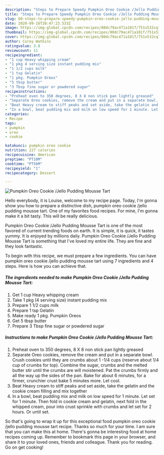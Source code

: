 ```yaml
---
description: "Steps to Prepare Speedy Pumpkin Oreo Cookie /Jello Pudding Mousse Tart"
title: "Steps to Prepare Speedy Pumpkin Oreo Cookie /Jello Pudding Mousse Tart"
slug: 60-steps-to-prepare-speedy-pumpkin-oreo-cookie-jello-pudding-mousse-tart
date: 2020-09-16T20:47:23.533Z
image: https://img-global.cpcdn.com/recipes/80dc79ac471a101f/751x532cq70/pumpkin-oreo-cookie-jello-pudding-mousse-tart-recipe-main-photo.jpg
thumbnail: https://img-global.cpcdn.com/recipes/80dc79ac471a101f/751x532cq70/pumpkin-oreo-cookie-jello-pudding-mousse-tart-recipe-main-photo.jpg
cover: https://img-global.cpcdn.com/recipes/80dc79ac471a101f/751x532cq70/pumpkin-oreo-cookie-jello-pudding-mousse-tart-recipe-main-photo.jpg
author: Corey Watkins
ratingvalue: 3.8
reviewcount: 11
recipeingredient:
- "1 cup Heavy whipping cream"
- "1 pkg 4 serving size instant pudding mix"
- "1 1/2 cups milk"
- "1 tsp Gelatin"
- "1 pkg. Pumpkin Oreos"
- "5 tbsp butter"
- "3 Tbsp fine sugar or powdered sugar"
recipeinstructions:
- "Preheat oven to 350 degrees, 8 X 8 non stick pan lightly greased"
- "Separate Oreo cookies, remove the cream and put in a separate bowl. Crush cookies until they are crumbs about 1 -1/4 cups (reserve about 1/4 cup of crumbs for top). Combine the sugar, crumbs and the melted butter stir until the crumbs are will moistened. Pat the crumbs firmly and all the way up the sides of the pan. Bake for about 6 minutes, for a firmer, crunchier crust bake 5 minutes more. Let cool."
- "Beat Heavy cream to stiff peaks and set aside, take the gelatin and the cookie cream filling and mix together"
- "In a bowl, beat pudding mix and milk on low speed for 1 minute. Let set for 1 minute. Then fold in cookie cream and gelatin, next fold in the whipped cream, pour into crust sprinkle with crumbs and let set for 2 hours. Or until set."
categories:
- Recipe
tags:
- pumpkin
- oreo
- cookie

katakunci: pumpkin oreo cookie 
nutrition: 227 calories
recipecuisine: American
preptime: "PT10M"
cooktime: "PT56M"
recipeyield: "1"
recipecategory: Dessert

---
```



![Pumpkin Oreo Cookie /Jello Pudding Mousse Tart](https://img-global.cpcdn.com/recipes/80dc79ac471a101f/751x532cq70/pumpkin-oreo-cookie-jello-pudding-mousse-tart-recipe-main-photo.jpg)

Hello everybody, it is Louise, welcome to my recipe page. Today, I'm gonna show you how to prepare a distinctive dish, pumpkin oreo cookie /jello pudding mousse tart. One of my favorites food recipes. For mine, I'm gonna make it a bit tasty. This will be really delicious.



Pumpkin Oreo Cookie /Jello Pudding Mousse Tart is one of the most favored of current trending foods on earth. It is simple, it is quick, it tastes yummy. It is enjoyed by millions daily. Pumpkin Oreo Cookie /Jello Pudding Mousse Tart is something that I've loved my entire life. They are fine and they look fantastic.


To begin with this recipe, we must prepare a few ingredients. You can have pumpkin oreo cookie /jello pudding mousse tart using 7 ingredients and 4 steps. Here is how you can achieve that.

<!--inarticleads1-->

##### The ingredients needed to make Pumpkin Oreo Cookie /Jello Pudding Mousse Tart:

1. Get 1 cup Heavy whipping cream
1. Take 1 pkg (4 serving size) instant pudding mix
1. Prepare 1 1/2 cups milk
1. Prepare 1 tsp Gelatin
1. Make ready 1 pkg. Pumpkin Oreos
1. Get 5 tbsp butter
1. Prepare 3 Tbsp fine sugar or powdered sugar




<!--inarticleads2-->

##### Instructions to make Pumpkin Oreo Cookie /Jello Pudding Mousse Tart:

1. Preheat oven to 350 degrees, 8 X 8 non stick pan lightly greased
1. Separate Oreo cookies, remove the cream and put in a separate bowl. Crush cookies until they are crumbs about 1 -1/4 cups (reserve about 1/4 cup of crumbs for top). Combine the sugar, crumbs and the melted butter stir until the crumbs are will moistened. Pat the crumbs firmly and all the way up the sides of the pan. Bake for about 6 minutes, for a firmer, crunchier crust bake 5 minutes more. Let cool.
1. Beat Heavy cream to stiff peaks and set aside, take the gelatin and the cookie cream filling and mix together
1. In a bowl, beat pudding mix and milk on low speed for 1 minute. Let set for 1 minute. Then fold in cookie cream and gelatin, next fold in the whipped cream, pour into crust sprinkle with crumbs and let set for 2 hours. Or until set.




So that's going to wrap it up for this exceptional food pumpkin oreo cookie /jello pudding mousse tart recipe. Thanks so much for your time. I am sure that you can make this at home. There's gonna be interesting food at home recipes coming up. Remember to bookmark this page in your browser, and share it to your loved ones, friends and colleague. Thank you for reading. Go on get cooking!
